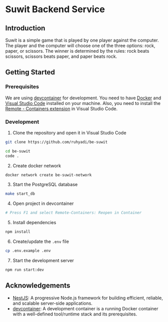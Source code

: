 # Suwit Backend Service

## Introduction

Suwit is a simple game that is played by one player against the computer. The player and the computer will choose one of the three options: rock, paper, or scissors. The winner is determined by the rules: rock beats scissors, scissors beats paper, and paper beats rock.

## Getting Started

### Prerequisites

We are using [devcontainer](https://code.visualstudio.com/docs/devcontainers/containers) for development. You need to have [Docker](https://docs.docker.com/engine/install/) and [Visual Studio Code](https://code.visualstudio.com/) installed on your machine. Also, you need to install the [Remote - Containers extension](https://marketplace.visualstudio.com/items?itemName=ms-vscode-remote.vscode-remote-extensionpack) in Visual Studio Code.

### Development

1. Clone the repository and open it in Visual Studio Code

```bash
git clone https://github.com/ruhyadi/be-suwit

cd be-suwit
code .
```

2. Create docker network

```bash
docker network create be-suwit-network
```

3. Start the PostgreSQL database

```bash
make start_db
```

4. Open project in devcontainer

```bash
# Press F1 and select Remote-Containers: Reopen in Container
```

5. Install dependencies

```bash
npm install
```

6. Create/update the `.env` file

```bash
cp .env.example .env
```

7. Start the development server

```bash
npm run start:dev
```

## Acknowledgements

- [NestJS](https://nestjs.com/): A progressive Node.js framework for building efficient, reliable, and scalable server-side applications.
- [devcontainer](https://code.visualstudio.com/docs/devcontainers/containers): A development container is a running Docker container with a well-defined tool/runtime stack and its prerequisites.